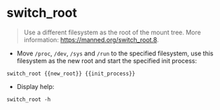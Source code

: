 # switch_root

> Use a different filesystem as the root of the mount tree.
> More information: <https://manned.org/switch_root.8>.

- Move `/proc`, `/dev`, `/sys` and `/run` to the specified filesystem, use this filesystem as the new root and start the specified init process:

`switch_root {{new_root}} {{init_process}}`

- Display help:

`switch_root -h`
